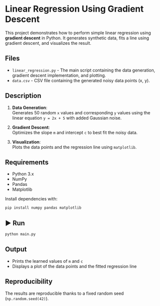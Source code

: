 # Linear Regression Using Gradient Descent

This project demonstrates how to perform simple linear regression using **gradient descent** in Python. It generates synthetic data, fits a line using gradient descent, and visualizes the result.

##  Files

- `linear_regression.py` - The main script containing the data generation, gradient descent implementation, and plotting.
- `data.csv` - CSV file containing the generated noisy data points (x, y).

##  Description

1. **Data Generation**:  
   Generates 50 random `x` values and corresponding `y` values using the linear equation `y = 2x + 5` with added Gaussian noise.

2. **Gradient Descent**:  
   Optimizes the slope `m` and intercept `c` to best fit the noisy data.

3. **Visualization**:  
   Plots the data points and the regression line using `matplotlib`.

##  Requirements

- Python 3.x
- NumPy
- Pandas
- Matplotlib

Install dependencies with:

```bash
pip install numpy pandas matplotlib
```

## ▶ Run

```bash
python main.py
```

##  Output

- Prints the learned values of `m` and `c`
- Displays a plot of the data points and the fitted regression line

##  Reproducibility

The results are reproducible thanks to a fixed random seed (`np.random.seed(42)`).
